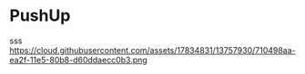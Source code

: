 # PushUp
sss
https://cloud.githubusercontent.com/assets/17834831/13757930/710498aa-ea2f-11e5-80b8-d60ddaecc0b3.png
